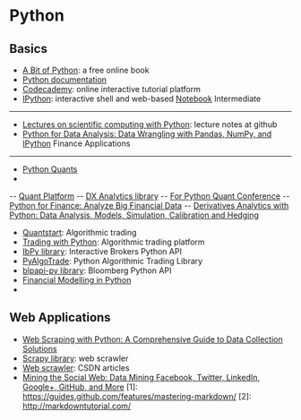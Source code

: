 
Python
=================


Basics
----------------------------
- [A Bit of Python](http://www.swaroopch.com/notes/python/): a free online book
- [Python documentation](https://www.python.org/doc/)
- [Codecademy](http://www.codecademy.com/en/tracks/python):  online interactive tutorial platform
- [IPython](http://ipython.org/): interactive shell and web-based [Notebook](http://ipython.org/notebook.html)
Intermediate
----------------------------
- [Lectures on scientific computing with Python](https://github.com/jrjohansson/scientific-python-lectures): lecture notes at github
- [Python for Data Analysis: Data Wrangling with Pandas, NumPy, and IPython](http://www.amazon.com/Python-Data-Analysis-Wrangling-IPython/dp/1449319793/ref=pd_sim_14_7?ie=UTF8&refRID=184BGJSVZFH6X47GB655)
Finance Applications
-----------------------------

- [Python Quants](http://www.pythonquants.com/)
- 
 -- [Quant Platform](https://trial.quant-platform.com/)
 -- [DX Analytics library](http://dx-analytics.com/)
 -- [For Python Quant Conference](http://forpythonquants.com/)
 -- [Python for Finance: Analyze Big Financial Data](http://www.amazon.com/Python-Finance-Analyze-Financial-Data/dp/1491945281/ref=sr_1_1?ie=UTF8&qid=1433572126&sr=8-1&keywords=python+for+finance&pebp=1433572128687&perid=0537P95FCEPE8M2VPF2Y)
 -- [Derivatives Analytics with Python: Data Analysis, Models, Simulation, Calibration and Hedging](http://www.amazon.com/Derivatives-Analytics-Python-Simulation-Calibration/dp/1119037999/ref=sr_1_2?s=books&ie=UTF8&qid=1433572170&sr=1-2)

- [Quantstart](https://www.quantstart.com/): Algorithmic trading
- [Trading with Python](http://www.tradingwithpython.com/): Algorithmic trading platform
- [IbPy library](https://github.com/blampe/IbPy): Interactive Brokers Python API
- [PyAlgoTrade](http://gbeced.github.io/pyalgotrade/): Python Algorithmic Trading Library 
- [blpapi-py library](https://github.com/filmackay/blpapi-py): Bloomberg Python API
- [Financial Modelling in Python](http://www.amazon.com/Financial-Modelling-Python-Shayne-Fletcher/dp/0470987847/ref=sr_1_1?s=books&ie=UTF8&qid=1433686212&sr=1-1&keywords=Financial+Modelling+in+Python&pebp=1433686264314&perid=12Y1R86MYEPG18DFWCM3)
- 
Web Applications
---------------------
- [Web Scraping with Python: A Comprehensive Guide to Data Collection Solutions](http://www.amazon.com/Web-Scraping-Python-Comprehensive-Collection/dp/1491910291/ref=sr_1_2?ie=UTF8&qid=1433580298&sr=8-2&keywords=python+scrapy)
- [Scrapy library](http://scrapy.org/): web scrawler
- [Web scrawler](http://blog.csdn.net/pleasecallmewhy/article/details/8922826): CSDN articles
- [Mining the Social Web: Data Mining Facebook, Twitter, LinkedIn, Google+, GitHub, and More](http://www.amazon.com/Mining-Social-Web-Facebook-LinkedIn/dp/1449367615/ref=sr_1_1?ie=UTF8&qid=1433583336&sr=8-1&keywords=mining+the+social+web)
[1]: https://guides.github.com/features/mastering-markdown/
[2]: http://markdowntutorial.com/
